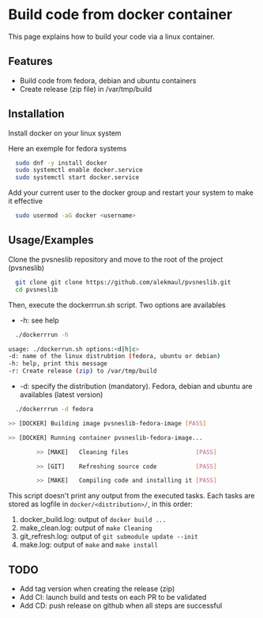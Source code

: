 
# Build code from docker container


This page explains how to build your code via a linux container.


## Features

- Build code from fedora, debian and ubuntu containers
- Create release (zip file) in /var/tmp/build


## Installation

Install docker on your linux system

Here an exemple for fedora systems
```bash
  sudo dnf -y install docker
  sudo systemctl enable docker.service
  sudo systemctl start docker.service
```

Add your current user to the docker group and restart your system to make it effective
```bash
  sudo usermod -aG docker <username>
```
## Usage/Examples

Clone the pvsneslib repository and move to the root of the project (pvsneslib)
```bash
  git clone git clone https://github.com/alekmaul/pvsneslib.git
  cd pvsneslib
```

Then, execute the dockerrrun.sh script. Two options are availables
* -h: see help
```bash
  ./dockerrrun -h

usage: ./dockerrun.sh options:<d|h|c>
-d: name of the linux distrubtion (fedora, ubuntu or debian)
-h: help, print this message
-r: Create release (zip) to /var/tmp/build
```
* -d: specify the distribution (mandatory). Fedora, debian and ubuntu are availables (latest version)
```bash
  ./dockerrrun -d fedora

>> [DOCKER] Building image pvsneslib-fedora-image [PASS]

>> [DOCKER] Running container pvsneslib-fedora-image...

        >> [MAKE]   Cleaning files                   [PASS]

        >> [GIT]    Refreshing source code           [PASS]

        >> [MAKE]   Compiling code and installing it [PASS]

```

This script doesn't print any output from the executed tasks.
Each tasks are stored as logfile in `docker/<distribution>/`, in this order:

1. docker_build.log: output of `docker build ...`
2. make_clean.log: output of `make Cleaning`
3. git_refresh.log: output of `git submodule update --init`
4. make.log: output of `make` and `make install`


## TODO

- Add tag version when creating the release (zip)
- Add CI: launch build and tests on each PR to be validated
- Add CD: push release on github when all steps are successful